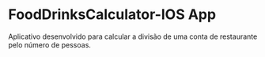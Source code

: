 # FoodDrinksCalculator-IOS App
Aplicativo desenvolvido para calcular a divisão de uma conta de restaurante pelo número de pessoas.
